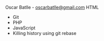 Oscar Batlle - oscarbatlle@gmail.com
HTML
* Git
* PHP
* JavaScript
* Killing history using git rebase
